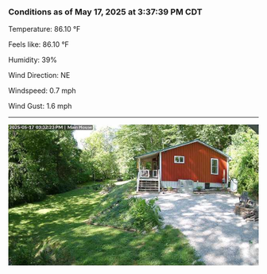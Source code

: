 ### Conditions as of May 17, 2025 at 3:37:39 PM CDT 

Temperature: 86.10 &deg;F

Feels like: 86.10 &deg;F

Humidity: 39%

Wind Direction: NE

Windspeed: 0.7 mph

Wind Gust: 1.6 mph

---

<img src="./images/latest.jpeg"/>

